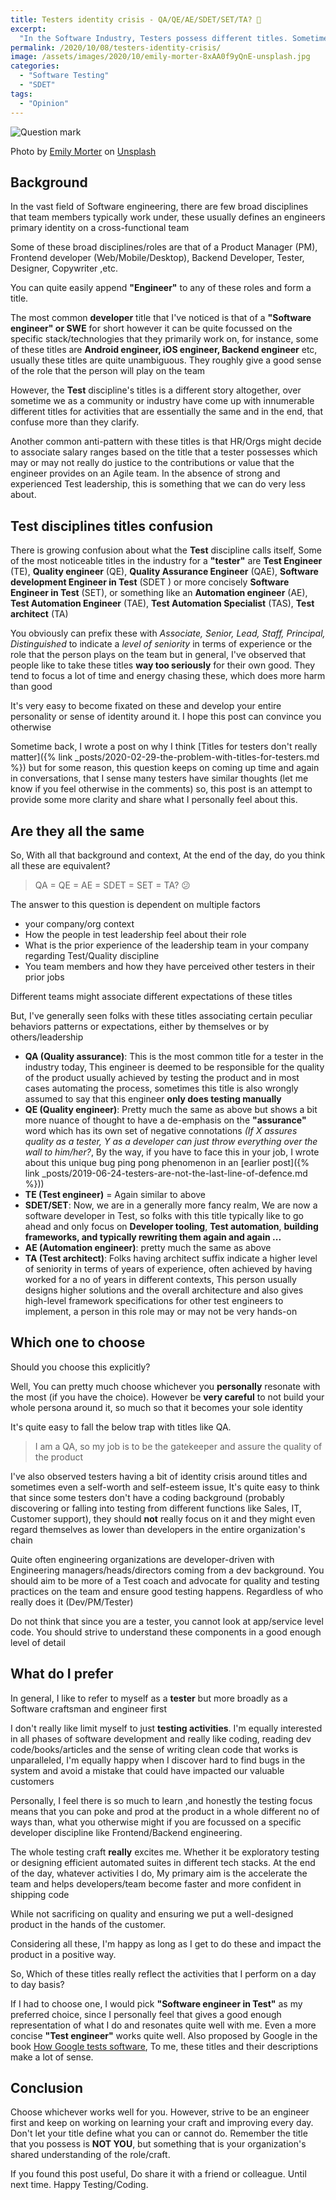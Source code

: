 ```yaml
---
title: Testers identity crisis - QA/QE/AE/SDET/SET/TA? 🤷
excerpt:
  "In the Software Industry, Testers possess different titles. Sometimes these can cause different confusions in terms of roles/scope. In this post, I share what I feel about this and what do I prefer"
permalink: /2020/10/08/testers-identity-crisis/
image: /assets/images/2020/10/emily-morter-8xAA0f9yQnE-unsplash.jpg
categories:
  - "Software Testing"
  - "SDET"
tags:
  - "Opinion"
---
```


![Question mark](/assets/images/2020/10/emily-morter-8xAA0f9yQnE-unsplash.jpg)

Photo by
[Emily Morter](https://unsplash.com/@emilymorter?utm_source=unsplash&utm_medium=referral&utm_content=creditCopyText)
on
[Unsplash](https://unsplash.com/s/photos/confusion?utm_source=unsplash&utm_medium=referral&utm_content=creditCopyText)

## Background

In the vast field of Software engineering, there are few broad disciplines that team members
typically work under, these usually defines an engineers primary identity on a cross-functional team

Some of these broad disciplines/roles are that of a Product Manager (PM), Frontend developer
(Web/Mobile/Desktop), Backend Developer, Tester, Designer, Copywriter ,etc.

You can quite easily append **"Engineer"** to any of these roles and form a title.

The most common **developer** title that I've noticed is that of a **"Software engineer" or SWE**
for short however it can be quite focussed on the specific stack/technologies that they primarily
work on, for instance, some of these titles are **Android engineer, iOS engineer, Backend engineer**
etc, usually these titles are quite unambiguous. They roughly give a good sense of the role that the
person will play on the team

However, the **Test** discipline's titles is a different story altogether, over sometime we as a
community or industry have come up with innumerable different titles for activities that are
essentially the same and in the end, that confuse more than they clarify.

Another common anti-pattern with these titles is that HR/Orgs might decide to associate salary
ranges based on the title that a tester possesses which may or may not really do justice to the
contributions or value that the engineer provides on an Agile team. In the absence of strong and
experienced Test leadership, this is something that we can do very less about.

## Test disciplines titles confusion

There is growing confusion about what the **Test** discipline calls itself, Some of the most
noticeable titles in the industry for a **"tester"** are **Test Engineer** (TE), **Quality
engineer** (QE), **Quality Assurance Engineer** (QAE), **Software development Engineer in Test**
(SDET ) or more concisely **Software Engineer in Test** (SET), or something like an **Automation
engineer** (AE), **Test Automation Engineer** (TAE), **Test Automation Specialist** (TAS), **Test
architect** (TA)

You obviously can prefix these with _Associate, Senior, Lead, Staff, Principal, Distinguished_ to
indicate a _level of seniority_ in terms of experience or the role that the person plays on the team
but in general, I've observed that people like to take these titles **way too seriously** for their
own good. They tend to focus a lot of time and energy chasing these, which does more harm than good

It's very easy to become fixated on these and develop your entire personality or sense of identity
around it. I hope this post can convince you otherwise

Sometime back, I wrote a post on why I think [Titles for testers don't really
matter]({% link _posts/2020-02-29-the-problem-with-titles-for-testers.md %}) but for some reason,
this question keeps on coming up time and again in conversations, that I sense many testers have
similar thoughts (let me know if you feel otherwise in the comments) so, this post is an attempt to
provide some more clarity and share what I personally feel about this.

## Are they all the same

So, With all that background and context, At the end of the day, do you think all these are
equivalent?

> QA = QE = AE = SDET = SET = TA? 😕

The answer to this question is dependent on multiple factors

- your company/org context
- How the people in test leadership feel about their role
- What is the prior experience of the leadership team in your company regarding Test/Quality
  discipline
- You team members and how they have perceived other testers in their prior jobs

Different teams might associate different expectations of these titles

But, I've generally seen folks with these titles associating certain peculiar behaviors patterns or
expectations, either by themselves or by others/leadership

- **QA (Quality assurance)**: This is the most common title for a tester in the industry today, This
  engineer is deemed to be responsible for the quality of the product usually achieved by testing
  the product and in most cases automating the process, sometimes this title is also wrongly assumed
  to say that this engineer **only does testing manually**
- **QE (Quality engineer)**: Pretty much the same as above but shows a bit more nuance of thought to
  have a de-emphasis on the **"assurance"** word which has its own set of negative connotations _(If
  X assures quality as a tester, Y as a developer can just throw everything over the wall to
  him/her?_, By the way, if you have to face this in your job, I wrote about this unique bug ping
  pong phenomenon in an [earlier post]({% link
  _posts/2019-06-24-testers-are-not-the-last-line-of-defence.md %}))
- **TE (Test engineer)** = Again similar to above
- **SDET/SET**: Now, we are in a generally more fancy realm, We are now a software developer in
  Test, so folks with this title typically like to go ahead and only focus on **Developer tooling**,
  **Test automation**, **building frameworks, and typically rewriting them again and again ...**
- **AE (Automation engineer)**: pretty much the same as above
- **TA (Test architect)**: Folks having architect suffix indicate a higher level of seniority in
  terms of years of experience, often achieved by having worked for a no of years in different
  contexts, This person usually designs higher solutions and the overall architecture and also gives
  high-level framework specifications for other test engineers to implement, a person in this role
  may or may not be very hands-on

## Which one to choose

Should you choose this explicitly?

Well, You can pretty much choose whichever you **personally** resonate with the most (if you have
the choice). However be **very careful** to not build your whole persona around it, so much so that
it becomes your sole identity

It's quite easy to fall the below trap with titles like QA.

> I am a QA, so my job is to be the gatekeeper and assure the quality of the product

I've also observed testers having a bit of identity crisis around titles and sometimes even a
self-worth and self-esteem issue, It's quite easy to think that since some testers don't have a
coding background (probably discovering or falling into testing from different functions like Sales,
IT, Customer support), they should **not** really focus on it and they might even regard themselves
as lower than developers in the entire organization's chain

Quite often engineering organizations are developer-driven with Engineering managers/heads/directors
coming from a dev background. You should aim to be more of a Test coach and advocate for quality and
testing practices on the team and ensure good testing happens. Regardless of who really does it
(Dev/PM/Tester)

Do not think that since you are a tester, you cannot look at app/service level code. You should
strive to understand these components in a good enough level of detail

## What do I prefer

In general, I like to refer to myself as a **tester** but more broadly as a Software craftsman and
engineer first

I don't really like limit myself to just **testing activities**. I'm equally interested in all
phases of software development and really like coding, reading dev code/books/articles and the sense
of writing clean code that works is unparalleled, I'm equally happy when I discover hard to find
bugs in the system and avoid a mistake that could have impacted our valuable customers

Personally, I feel there is so much to learn ,and honestly the testing focus means that you can poke
and prod at the product in a whole different no of ways than, what you otherwise might if you are
focussed on a specific developer discipline like Frontend/Backend engineering.

The whole testing craft **really** excites me. Whether it be exploratory testing or designing
efficient automated suites in different tech stacks. At the end of the day, whatever activities I
do, My primary aim is the accelerate the team and helps developers/team become faster and more
confident in shipping code

While not sacrificing on quality and ensuring we put a well-designed product in the hands of the
customer.

Considering all these, I'm happy as long as I get to do these and impact the product in a positive
way.

So, Which of these titles really reflect the activities that I perform on a day to day basis?

If I had to choose one, I would pick **"Software engineer in Test"** as my preferred choice, since I
personally feel that gives a good enough representation of what I do and resonates quite well with
me. Even a more concise **"Test engineer"** works quite well. Also proposed by Google in the book
[How Google tests software](https://www.amazon.in/Google-Tests-Software-James-Whittaker/dp/0321803027),
To me, these titles and their descriptions make a lot of sense.

## Conclusion

Choose whichever works well for you. However, strive to be an engineer first and keep on working on
learning your craft and improving every day. Don't let your title define what you can or cannot do.
Remember the title that you possess is **NOT YOU**, but something that is your organization's shared
understanding of the role/craft.

If you found this post useful, Do share it with a friend or colleague. Until next time. Happy
Testing/Coding.
